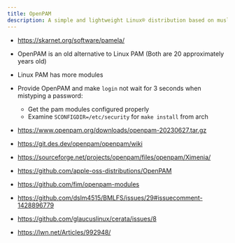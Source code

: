 ```yaml
---
title: OpenPAM
description: A simple and lightweight Linux® distribution based on musl libc and toybox
---
```


- https://skarnet.org/software/pamela/
- OpenPAM is an old alternative to Linux PAM (Both are 20 approximately years old)
- Linux PAM has more modules

- Provide OpenPAM and make `login` not wait for 3 seconds when mistyping a password:
  - Get the pam modules configured properly
  - Examine `SCONFIGDIR=/etc/security` for `make install` from arch

- https://www.openpam.org/downloads/openpam-20230627.tar.gz
- https://git.des.dev/openpam/openpam/wiki

- https://sourceforge.net/projects/openpam/files/openpam/Ximenia/

- https://github.com/apple-oss-distributions/OpenPAM
- https://github.com/fim/openpam-modules
- https://github.com/dslm4515/BMLFS/issues/29#issuecomment-1428896779
- https://github.com/glaucuslinux/cerata/issues/8
- https://lwn.net/Articles/992948/
